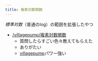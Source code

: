 ```yaml
---
title: 複素対数関数
---
```


*標準対数*（普通のlog）の範囲を拡張したやつ

* [/villagepump/複素対数関数](https://scrapbox.io/villagepump/複素対数関数)
  * 質問したらすごい色々教えてもらえた
  * ありがたい
  * [villagepump](villagepump.md)パワー強い

